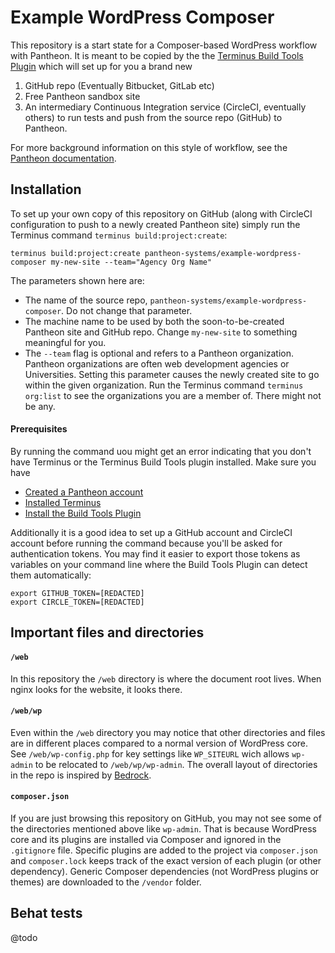 # Example WordPress Composer


This repository is a start state for a Composer-based WordPress workflow with Pantheon. It is meant to be copied by the the [Terminus Build Tools Plugin](https://github.com/pantheon-systems/terminus-build-tools-plugin) which will set up for you a brand new

1. GitHub repo (Eventually Bitbucket, GitLab etc)
2. Free Pantheon sandbox site
3. An intermediary Continuous Integration service (CircleCI, eventually others) to run tests and push from the source repo (GitHub) to Pantheon.

For more background information on this style of workflow, see the [Pantheon documentation](https://pantheon.io/docs/guides/github-pull-requests/).


## Installation

To set up your own copy of this repository on GitHub (along with CircleCI configuration to push to a newly created Pantheon site) simply run the Terminus command `terminus build:project:create`:

```
terminus build:project:create pantheon-systems/example-wordpress-composer my-new-site --team="Agency Org Name"
```

The parameters shown here are:

* The name of the source repo, `pantheon-systems/example-wordpress-composer`. Do not change that parameter.
* The machine name to be used by both the soon-to-be-created Pantheon site and GitHub repo. Change `my-new-site` to something meaningful for you.
* The `--team` flag is optional and refers to a Pantheon organization. Pantheon organizations are often web development agencies or Universities. Setting this parameter causes the newly created site to go within the given organization. Run the Terminus command `terminus org:list` to see the organizations you are a member of. There might not be any.

#### Prerequisites

By running the command uou might get an error indicating that you don't have Terminus or the Terminus Build Tools plugin installed. Make sure you have

* [Created a Pantheon account](https://dashboard.pantheon.io/register)
* [Installed Terminus](https://pantheon.io/docs/terminus/install/)
* [Install the Build Tools Plugin](https://github.com/pantheon-systems/terminus-build-tools-plugin)

Additionally it is a good idea to set up a GitHub account and CircleCI account before running the command because you'll be asked for authentication tokens. You may find it easier to export those tokens as variables on your command line where the Build Tools Plugin can detect them automatically:

```
export GITHUB_TOKEN=[REDACTED]
export CIRCLE_TOKEN=[REDACTED]
```

## Important files and directories

#### `/web`

In this repository the `/web` directory is where the document root lives. When nginx looks for the website, it looks there.

#### `/web/wp`

Even within the `/web` directory you may notice that other directories and files are in different places compared to a normal version of WordPress core. See `/web/wp-config.php` for key settings like `WP_SITEURL` wich allows `wp-admin` to be relocated to `/web/wp/wp-admin`. The overall layout of directories in the repo is inspired by [Bedrock](https://github.com/roots/bedrock).

#### `composer.json`

If you are just browsing this repository on GitHub, you may not see some of the directories mentioned above like `wp-admin`. That is because WordPress core and its plugins are installed via Composer and ignored in the `.gitignore` file. Specific plugins are added to the project via `composer.json` and `composer.lock` keeps track of the exact version of each plugin (or other dependency). Generic Composer dependencies (not WordPress plugins or themes) are downloaded to the `/vendor` folder.

## Behat tests

@todo

